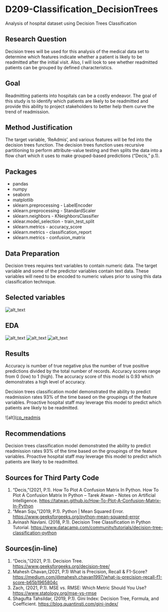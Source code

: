 # D209-Classification_DecisionTrees
Analysis of hospital dataset using Decision Trees Classification

## Research Question
Decision trees will be used for this analysis of the medical data set to determine which features indicate whether a patient is likely to be readmitted after the initial visit.  Also, I will look to see whether readmitted patients can be grouped by defined characteristics. 

## Goal
Readmitting patients into hospitals can be a costly endeavor.  The goal of this study is to identify which patients are likely to be readmitted and provide this ability to project stakeholders to better help them curve the trend of readmission. 

## Method Justification
The target variable, ‘ReAdmis’, and various features will be fed into the decision trees function. The decision trees function uses recursive partitioning to perform attribute-value testing and then splits the data into a flow chart which it uses to make grouped-based predictions (“Decis,” p.1). 

## Packages
  * pandas
  * numpy
  * seaborn
  * matplotlib
  * sklearn.preprocessing - LabelEncoder
  * sklearn.preprocessing - StandardScaler
  * sklearn.neighbors - KNeighborsClassifier
  * sklear.model_selection - train_test_split
  * sklearn.metrics - accuracy_score
  * sklearn.metrics - classification_report
  * sklearn.metrics - confusion_matrix

## Data Preparation
Decision trees requires text variables to contain numeric data.  The target variable and some of the predictor variables contain text data.  These variables will need to be encoded to numeric values prior to using this data classification technique. 

## Selected variables
![alt_text](https://github.com/smithjs135/D209-Classification_DecisionTrees/blob/main/selected_vars.png)


## EDA
![alt_text](https://github.com/smithjs135/D209-Classification_DecisionTrees/blob/main/cp_vitdsupport.png)
![alt_text](https://github.com/smithjs135/D209-Classification_DecisionTrees/blob/main/count_plot_docvis.png)
![alt_text](https://github.com/smithjs135/D209-Classification_DecisionTrees/blob/main/corr_mat.png)


## Results
Accuracy is number of true negative plus the number of true positive predictions divided by the total number of records. Accuracy scores range from 0 (low) to 1 (high). The accuracy score of this model is 0.93 which demonstrates a high level of accuracy. 

Decision trees classification model demonstrated the ability to predict readmission rates 93% of the time based on the groupings of the feature variables. Proactive hospital staff may leverage this model to predict which patients are likely to be readmitted. 

![alt]([cp_readmis](https://github.com/smithjs135/D209-Classification_DecisionTrees/blob/main/cp_readmis.png)

## Recommendations
Decision trees classification model demonstrated the ability to predict readmission rates 93% of the time based on the groupings of the feature variables. Proactive hospital staff may leverage this model to predict which patients are likely to be readmitted. 

## Sources for Third Party Code 
1.	“Decis,”(2021, P.1). How To Plot A Confusion Matrix In Python.
How To Plot A Confusion Matrix In Python – Tarek Atwan – Notes on Artificial Intelligence. https://tatwan.github.io/How-To-Plot-A-Confusion-Matrix-In-Python
2.	“Mean Squ,”(2019, P.1). Python | Mean Squared Error. 
https://www.geeksforgeeks.org/python-mean-squared-error
3.	Avinash Navlani. (2018, P.1). Decision Tree Classification in Python Tutorial.
https://www.datacamp.com/community/tutorials/decision-tree-classification-python

## Sources(in-line)
1.	“Decis,”(2021, P.1). Decision Tree.
https://www.geeksforgeeks.org/decision-tree/
2.	Mahesh Chavan,(2021, P.1) What is Precision, Recall & F1-Score?
https://medium.com/@mahesh.chavan1997/what-is-precision-recall-f1-score-b65b1965804c
3.	Zach, (2021, P.1). MSE vs. RMSE: Which Metric Should You Use? https://www.statology.org/mse-vs-rmse
4.	Shagufta Tahsildar, (2019, P.1). Gini Index: Decision Tree, Formula, and Coefficient.
https://blog.quantinsti.com/gini-index/


